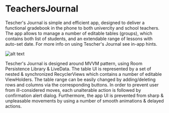 # TeachersJournal
Tescher's Journal is simple and efficient app, designed to deliver a functional gradebook in the phone to both univercity and school teachers. 
The app allows to manage a number of editable tables (groups), which contains both list of students, and an extendable range of lessons with auto-set date. 
For more info on using Tescher's Journal see in-app hints.

![alt text](https://www.dropbox.com/s/pzblla8dlfyymw6/photo_2020-08-20_02-05-22.jpg?dl=0)



Tescher's Journal is designed around MVVM pattern, using Room Persistence Library & LiveData. 
The table UI is represented by a set of nested & synchronized RecyclerViews which contains a number of editable ViewHolders.
The table range can be easily changed by adding/deleting rows and columns via the corresponding buttons. 
In order to prevent user from ill-considered moves, each unalterable action is followed by confirmation alert dialog.
Furthermore, the app UI is prevented from sharp & unpleasable movements by using a number of smooth animations & delayed actions.
